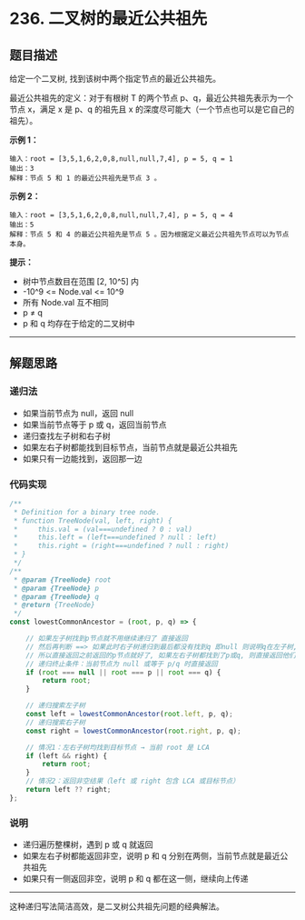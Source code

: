 # 236. 二叉树的最近公共祖先

## 题目描述

给定一个二叉树, 找到该树中两个指定节点的最近公共祖先。

最近公共祖先的定义：对于有根树 T 的两个节点 p、q，最近公共祖先表示为一个节点 x，满足 x 是 p、q 的祖先且 x 的深度尽可能大（一个节点也可以是它自己的祖先）。

**示例 1：**
```
输入：root = [3,5,1,6,2,0,8,null,null,7,4], p = 5, q = 1
输出：3
解释：节点 5 和 1 的最近公共祖先是节点 3 。
```

**示例 2：**
```
输入：root = [3,5,1,6,2,0,8,null,null,7,4], p = 5, q = 4
输出：5
解释：节点 5 和 4 的最近公共祖先是节点 5 。因为根据定义最近公共祖先节点可以为节点本身。
```

**提示：**
- 树中节点数目在范围 [2, 10^5] 内
- -10^9 <= Node.val <= 10^9
- 所有 Node.val 互不相同
- p ≠ q
- p 和 q 均存在于给定的二叉树中

---

## 解题思路

### 递归法

- 如果当前节点为 null，返回 null
- 如果当前节点等于 p 或 q，返回当前节点
- 递归查找左子树和右子树
- 如果左右子树都能找到目标节点，当前节点就是最近公共祖先
- 如果只有一边能找到，返回那一边

### 代码实现

```javascript
/**
 * Definition for a binary tree node.
 * function TreeNode(val, left, right) {
 *     this.val = (val===undefined ? 0 : val)
 *     this.left = (left===undefined ? null : left)
 *     this.right = (right===undefined ? null : right)
 * }
 */
/**
 * @param {TreeNode} root
 * @param {TreeNode} p
 * @param {TreeNode} q
 * @return {TreeNode}
 */
const lowestCommonAncestor = (root, p, q) => {

    // 如果左子树找到p节点就不用继续递归了 直接返回
    // 然后再判断 ==> 如果此时右子树递归到最后都没有找到q 即null 则说明q在左子树, 且在左子树p点的下面, 
    // 所以直接返回之前返回的p节点就好了, 如果左右子树都找到了p或q, 则直接返回他们的共同的上一节点root
    // 递归终止条件：当前节点为 null 或等于 p/q 时直接返回
    if (root === null || root === p || root === q) {
        return root;
    }

    // 递归搜索左子树
    const left = lowestCommonAncestor(root.left, p, q);
    // 递归搜索右子树
    const right = lowestCommonAncestor(root.right, p, q);

    // 情况1：左右子树均找到目标节点 → 当前 root 是 LCA
    if (left && right) {
        return root;
    }
    // 情况2：返回非空结果（left 或 right 包含 LCA 或目标节点）
    return left ?? right;
};
```

### 说明

- 递归遍历整棵树，遇到 p 或 q 就返回
- 如果左右子树都能返回非空，说明 p 和 q 分别在两侧，当前节点就是最近公共祖先
- 如果只有一侧返回非空，说明 p 和 q 都在这一侧，继续向上传递

---

这种递归写法简洁高效，是二叉树公共祖先问题的经典解法。